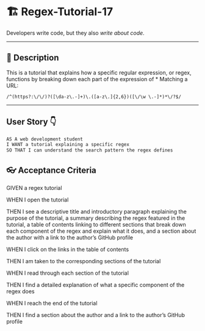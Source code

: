 #  🏗️ Regex-Tutorial-17

Developers write code, but they also *write about code*.


---

## 📖 Description

This is a tutorial that explains how a specific regular expression, or regex, functions by breaking down each part of the expression of * Matching a URL: 

`/^(https?:\/\/)?([\da-z\.-]+)\.([a-z\.]{2,6})([\/\w \.-]*)*\/?$/`

---
## User Story 👇
```md
AS A web development student
I WANT a tutorial explaining a specific regex
SO THAT I can understand the search pattern the regex defines
```

##  👓 Acceptance Criteria

GIVEN a regex tutorial

WHEN I open the tutorial

THEN I see a descriptive title and introductory paragraph explaining the purpose of the tutorial, a summary describing the regex featured in the tutorial, a table of contents linking to different sections that break down each component of the regex and explain what it does, and a section about the author with a link to the author’s GitHub profile

WHEN I click on the links in the table of contents

THEN I am taken to the corresponding sections of the tutorial

WHEN I read through each section of the tutorial

THEN I find a detailed explanation of what a specific component of the regex does

WHEN I reach the end of the tutorial

THEN I find a section about the author and a link to the author’s GitHub profile



